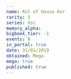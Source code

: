 ```yaml
---
name: Kol of House Kor
rarity: 5
series: dsc
memory_alpha:
bigbook_tier: -1
events: 0
in_portal: true
date: 31/01/2019
obtained: Mega
mega: true
published: true
---
```



